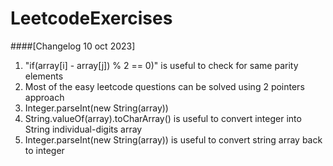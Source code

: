 # LeetcodeExercises

####[Changelog 10 oct 2023]
1. "if(array[i] - array[j]) % 2 == 0)" is useful to check for same parity elements
2. Most of the easy leetcode questions can be solved using 2 pointers approach
3. Integer.parseInt(new String(array))
4. String.valueOf(array).toCharArray() is useful to convert integer into String individual-digits array
5. Integer.parseInt(new String(array)) is useful to convert string array back to integer
   
